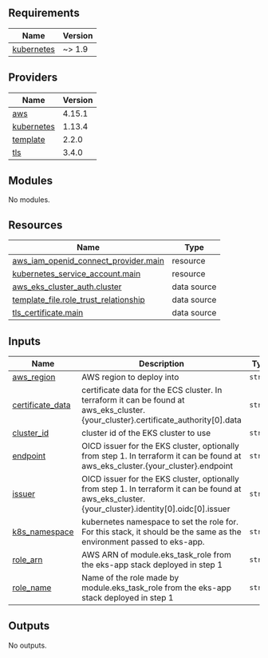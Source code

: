 <!-- BEGIN_TF_DOCS -->
## Requirements

| Name | Version |
|------|---------|
| <a name="requirement_kubernetes"></a> [kubernetes](#requirement\_kubernetes) | ~> 1.9 |

## Providers

| Name | Version |
|------|---------|
| <a name="provider_aws"></a> [aws](#provider\_aws) | 4.15.1 |
| <a name="provider_kubernetes"></a> [kubernetes](#provider\_kubernetes) | 1.13.4 |
| <a name="provider_template"></a> [template](#provider\_template) | 2.2.0 |
| <a name="provider_tls"></a> [tls](#provider\_tls) | 3.4.0 |

## Modules

No modules.

## Resources

| Name | Type |
|------|------|
| [aws_iam_openid_connect_provider.main](https://registry.terraform.io/providers/hashicorp/aws/latest/docs/resources/iam_openid_connect_provider) | resource |
| [kubernetes_service_account.main](https://registry.terraform.io/providers/hashicorp/kubernetes/latest/docs/resources/service_account) | resource |
| [aws_eks_cluster_auth.cluster](https://registry.terraform.io/providers/hashicorp/aws/latest/docs/data-sources/eks_cluster_auth) | data source |
| [template_file.role_trust_relationship](https://registry.terraform.io/providers/hashicorp/template/latest/docs/data-sources/file) | data source |
| [tls_certificate.main](https://registry.terraform.io/providers/hashicorp/tls/latest/docs/data-sources/certificate) | data source |

## Inputs

| Name | Description | Type | Default | Required |
|------|-------------|------|---------|:--------:|
| <a name="input_aws_region"></a> [aws\_region](#input\_aws\_region) | AWS region to deploy into | `string` | n/a | yes |
| <a name="input_certificate_data"></a> [certificate\_data](#input\_certificate\_data) | certificate data for the ECS cluster. In terraform it can be found at aws\_eks\_cluster.{your\_cluster}.certificate\_authority[0].data | `string` | n/a | yes |
| <a name="input_cluster_id"></a> [cluster\_id](#input\_cluster\_id) | cluster id of the EKS cluster to use | `string` | n/a | yes |
| <a name="input_endpoint"></a> [endpoint](#input\_endpoint) | OICD issuer for the EKS cluster, optionally from step 1. In terraform it can be found at aws\_eks\_cluster.{your\_cluster}.endpoint | `string` | n/a | yes |
| <a name="input_issuer"></a> [issuer](#input\_issuer) | OICD issuer for the EKS cluster, optionally from step 1. In terraform it can be found at aws\_eks\_cluster.{your\_cluster}.identity[0].oidc[0].issuer | `string` | n/a | yes |
| <a name="input_k8s_namespace"></a> [k8s\_namespace](#input\_k8s\_namespace) | kubernetes namespace to set the role for. For this stack, it should be the same as the environment passed to eks-app. | `string` | n/a | yes |
| <a name="input_role_arn"></a> [role\_arn](#input\_role\_arn) | AWS ARN of module.eks\_task\_role from the eks-app stack deployed in step 1 | `string` | n/a | yes |
| <a name="input_role_name"></a> [role\_name](#input\_role\_name) | Name of the role made by module.eks\_task\_role from the eks-app stack deployed in step 1 | `string` | n/a | yes |

## Outputs

No outputs.
<!-- END_TF_DOCS -->